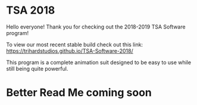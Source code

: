 # TSA 2018

Hello everyone! Thank you for checking out the 2018-2019 TSA Software program!

To view our most recent stable build check out this link:
https://trihardstudios.github.io/TSA-Software-2018/

This program is a complete animation suit designed to be easy to use
while still being quite powerful. 

# Better Read Me coming soon

